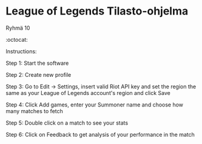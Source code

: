 # League of Legends Tilasto-ohjelma
Ryhmä 10

:octocat: 

Instructions:

Step 1: Start the software

Step 2: Create new profile

Step 3: Go to Edit -> Settings, insert valid Riot API key and set the region the same as your League of Legends account's region and click Save

Step 4: Click Add games, enter your Summoner name and choose how many matches to fetch

Step 5: Double click on a match to see your stats

Step 6: Click on Feedback to get analysis of your performance in the match


